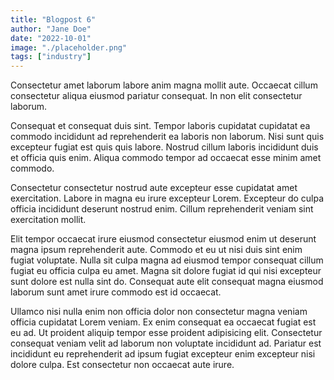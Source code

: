 ```yaml
---
title: "Blogpost 6"
author: "Jane Doe"
date: "2022-10-01"
image: "./placeholder.png"
tags: ["industry"]
---
```


Consectetur amet laborum labore anim magna mollit aute. Occaecat cillum consectetur aliqua eiusmod pariatur consequat. In non elit consectetur laborum.

Consequat et consequat duis sint. Tempor laboris cupidatat cupidatat ea commodo incididunt ad reprehenderit ea laboris non laborum. Nisi sunt quis excepteur fugiat est quis quis labore. Nostrud cillum laboris incididunt duis et officia quis enim. Aliqua commodo tempor ad occaecat esse minim amet commodo.

Consectetur consectetur nostrud aute excepteur esse cupidatat amet exercitation. Labore in magna eu irure excepteur Lorem. Excepteur do culpa officia incididunt deserunt nostrud enim. Cillum reprehenderit veniam sint exercitation mollit.

Elit tempor occaecat irure eiusmod consectetur eiusmod enim ut deserunt magna ipsum reprehenderit aute. Commodo et eu ut nisi duis sint enim fugiat voluptate. Nulla sit culpa magna ad eiusmod tempor consequat cillum fugiat eu officia culpa eu amet. Magna sit dolore fugiat id qui nisi excepteur sunt dolore est nulla sint do. Consequat aute elit consequat magna eiusmod laborum sunt amet irure commodo est id occaecat.

Ullamco nisi nulla enim non officia dolor non consectetur magna veniam officia cupidatat Lorem veniam. Ex enim consequat ea occaecat fugiat est eu ad. Ut proident aliquip tempor esse proident adipisicing elit. Consectetur consequat veniam velit ad laborum non voluptate incididunt ad. Pariatur est incididunt eu reprehenderit ad ipsum fugiat excepteur enim excepteur nisi dolore culpa. Est consectetur non occaecat aute irure.

